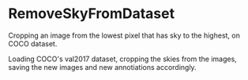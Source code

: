 # RemoveSkyFromDataset
Cropping an image from the lowest pixel that has sky to the highest, on COCO dataset.


Loading COCO's val2017 dataset, cropping the skies from the images, saving the new images and new annotiations accordingly.
